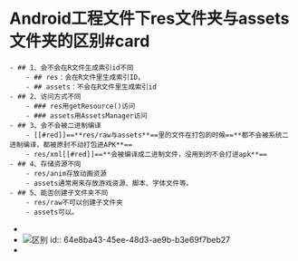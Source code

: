 # Android工程文件下res文件夹与assets文件夹的区别#card
	- ## 1、会不会在R文件生成索引id不同
		- ## res：会在R文件里生成索引ID，
		- ## assets：不会在R文件里生成索引id
	- ## 2、访问方式不同
		- ### res用getResource()访问
		- ### assets用AssetsManager访问
	- ## 3、会不会被二进制编译
		- [[#red]]==**res/raw与assets**==里的文件在打包的时候==**都不会被系统二进制编译，都被原封不动打包进APK**==
		- res/xml[[#red]]==**会被编译成二进制文件，没用到的不会打进apk**==
	- ## 4、存储资源不同
		- res/anim存放动画资源
		- assets通常用来存放游戏资源、脚本、字体文件等。
	- ## 5、能否创建子文件夹不同
		- res/raw不可以创建子文件夹
		- assets可以。
-
- ![区别](https://img-blog.csdn.net/20180212084740468?watermark/2/text/aHR0cDovL2Jsb2cuY3Nkbi5uZXQvbGljaGFveGluMTY=/font/5a6L5L2T/fontsize/400/fill/I0JBQkFCMA==/dissolve/70)
  id:: 64e8ba43-45ee-48d3-ae9b-b3e69f7beb27
-